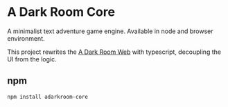 # A Dark Room Core

A minimalist text adventure game engine. Available in node and browser environment.

This project rewrites the [A Dark Room Web](https://github.com/doublespeakgames/adarkroom) with typescript, decoupling the UI from the logic.

## npm

```bash
npm install adarkroom-core
```
